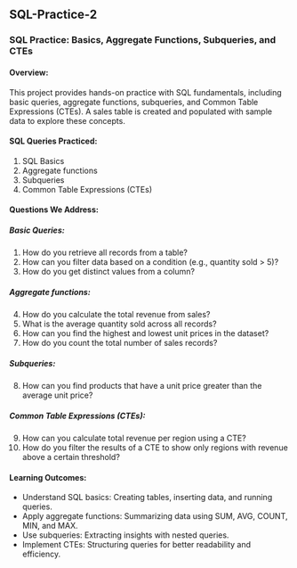 ## SQL-Practice-2

### SQL Practice: Basics, Aggregate Functions, Subqueries, and CTEs

#### Overview:
This project provides hands-on practice with SQL fundamentals, including basic queries, aggregate functions, subqueries, and Common Table Expressions (CTEs). A sales table is created and populated with sample data to explore these concepts.

#### SQL Queries Practiced:
1. SQL Basics
2. Aggregate functions
3. Subqueries
4. Common Table Expressions (CTEs)

#### Questions We Address:

##### Basic Queries:
1. How do you retrieve all records from a table?
2. How can you filter data based on a condition (e.g., quantity sold > 5)?
3. How do you get distinct values from a column?

##### Aggregate functions:
4. How do you calculate the total revenue from sales?
5. What is the average quantity sold across all records?
6. How can you find the highest and lowest unit prices in the dataset?
7. How do you count the total number of sales records?

##### Subqueries:
8. How can you find products that have a unit price greater than the average unit price?

##### Common Table Expressions (CTEs):
9. How can you calculate total revenue per region using a CTE?
10. How do you filter the results of a CTE to show only regions with revenue above a certain threshold?

#### Learning Outcomes:

- Understand SQL basics: Creating tables, inserting data, and running queries.
- Apply aggregate functions: Summarizing data using SUM, AVG, COUNT, MIN, and MAX.
- Use subqueries: Extracting insights with nested queries.
- Implement CTEs: Structuring queries for better readability and efficiency.
